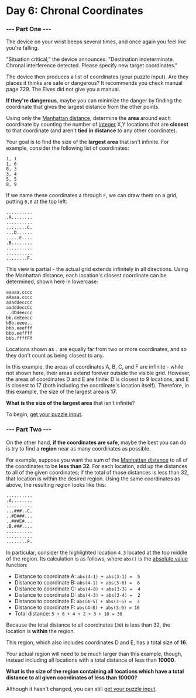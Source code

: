 # Day 6: Chronal Coordinates

### --- Part One ---

The device on your wrist beeps several times, and once again you feel like you're falling.

"Situation critical," the device announces. "Destination indeterminate. Chronal interference detected. Please specify new target coordinates."

The device then produces a list of coordinates (your puzzle input). Are they places it thinks are safe or dangerous? It recommends you check manual page 729. The Elves did not give you a manual.

**If they're dangerous**, maybe you can minimize the danger by finding the coordinate that gives the largest distance from the other points.

Using only the [Manhattan distance](https://en.wikipedia.org/wiki/Taxicab_geometry), determine the **area** around each coordinate by counting the number of [integer](https://en.wikipedia.org/wiki/Integer) X,Y locations that are **closest** to that coordinate (and aren't **tied in distance** to any other coordinate).

Your goal is to find the size of the **largest area** that isn't infinite. For example, consider the following list of coordinates:

```
1, 1
1, 6
8, 3
3, 4
5, 5
8, 9
```

If we name these coordinates `A` through `F`, we can draw them on a grid, putting `0,0` at the top left:

```
..........
.A........
..........
........C.
...D......
.....E....
.B........
..........
..........
........F.
```

This view is partial - the actual grid extends infinitely in all directions. Using the Manhattan distance, each location's closest coordinate can be determined, shown here in lowercase:

```
aaaaa.cccc
aAaaa.cccc
aaaddecccc
aadddeccCc
..dDdeeccc
bb.deEeecc
bBb.eeee..
bbb.eeefff
bbb.eeffff
bbb.ffffFf
```

Locations shown as `.` are equally far from two or more coordinates, and so they don't count as being closest to any.

In this example, the areas of coordinates A, B, C, and F are infinite - while not shown here, their areas extend forever outside the visible grid. However, the areas of coordinates D and E are finite: D is closest to 9 locations, and E is closest to 17 (both including the coordinate's location itself). Therefore, in this example, the size of the largest area is **17**.

**What is the size of the largest area** that isn't infinite?

To begin, [get your puzzle input](input.txt).

### --- Part Two ---

On the other hand, **if the coordinates are safe**, maybe the best you can do is try to find a **region** near as many coordinates as possible.

For example, suppose you want the sum of the [Manhattan distance](https://en.wikipedia.org/wiki/Taxicab_geometry) to all of the coordinates to be **less than 32**. For each location, add up the distances to all of the given coordinates; if the total of those distances is less than 32, that location is within the desired region. Using the same coordinates as above, the resulting region looks like this:

```
..........
.A........
..........
...###..C.
..#D###...
..###E#...
.B.###....
..........
..........
........F.
```

In particular, consider the highlighted location `4,3` located at the top middle of the region. Its calculation is as follows, where `abs()` is the [absolute value](https://en.wikipedia.org/wiki/Absolute_value) function:

- Distance to coordinate A: `abs(4-1) + abs(3-1) =  5`
- Distance to coordinate B: `abs(4-1) + abs(3-6) =  6`
- Distance to coordinate C: `abs(4-8) + abs(3-3) =  4`
- Distance to coordinate D: `abs(4-3) + abs(3-4) =  2`
- Distance to coordinate E: `abs(4-5) + abs(3-5) =  3`
- Distance to coordinate F: `abs(4-8) + abs(3-9) = 10`
- Total distance: `5 + 6 + 4 + 2 + 3 + 10 = 30`

Because the total distance to all coordinates (`30`) is less than 32, the location is **within** the region.

This region, which also includes coordinates D and E, has a total size of **16**.

Your actual region will need to be much larger than this example, though, instead including all locations with a total distance of less than **10000**.

**What is the size of the region containing all locations which have a total distance to all given coordinates of less than 10000?**

Although it hasn't changed, you can still [get your puzzle input](input.txt).
